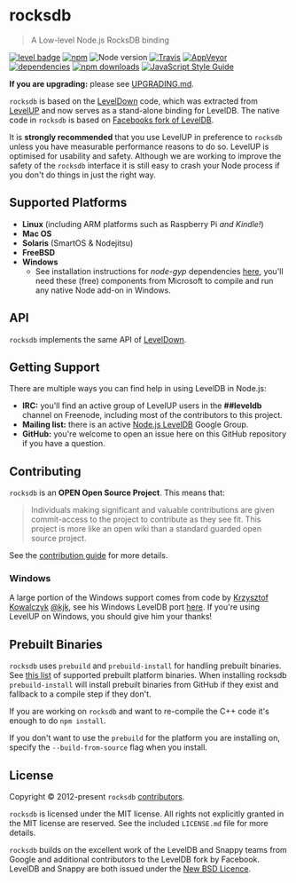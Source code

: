 # rocksdb

> A Low-level Node.js RocksDB binding

[![level badge][level-badge]](https://github.com/level/awesome)
[![npm](https://img.shields.io/npm/v/rocksdb.svg)](https://www.npmjs.com/package/rocksdb)
![Node version](https://img.shields.io/node/v/rocksdb.svg)
[![Travis](https://img.shields.io/travis/Level/rocksdb.svg?label=travis)](http://travis-ci.org/Level/rocksdb)
[![AppVeyor](https://img.shields.io/appveyor/ci/Level/rocksdb.svg?label=appveyor)](https://ci.appveyor.com/project/Level/rocksdb)
[![dependencies](https://img.shields.io/david/Level/rocksdb.svg)](https://david-dm.org/level/rocksdb)
[![npm downloads](https://img.shields.io/npm/dm/rocksdb.svg)](https://www.npmjs.com/package/rocksdb)
[![JavaScript Style Guide](https://img.shields.io/badge/code_style-standard-brightgreen.svg)](https://standardjs.com)

**If you are upgrading:** please see [UPGRADING.md](UPGRADING.md).

`rocksdb` is based on the [LevelDown](https://github.com/level/leveldown) code, which was extracted from [LevelUP](https://github.com/level/levelup) and now serves as a stand-alone binding for LevelDB. The native code in `rocksdb` is based on [Facebooks fork of LevelDB](https://github.com/facebook/rocksdb).

It is **strongly recommended** that you use LevelUP in preference to `rocksdb` unless you have measurable performance reasons to do so. LevelUP is optimised for usability and safety. Although we are working to improve the safety of the `rocksdb` interface it is still easy to crash your Node process if you don't do things in just the right way.

<a name="platforms"></a>
## Supported Platforms

  * **Linux** (including ARM platforms such as Raspberry Pi *and Kindle!*)
  * **Mac OS**
  * **Solaris** (SmartOS & Nodejitsu)
  * **FreeBSD**
  * **Windows**
    * See installation instructions for *node-gyp* dependencies [here](https://github.com/TooTallNate/node-gyp#installation), you'll need these (free) components from Microsoft to compile and run any native Node add-on in Windows.

<a name="api"></a>
## API

`rocksdb` implements the same API of [LevelDown](https://github.com/level/leveldown#api).

<a name="support"></a>
## Getting Support

There are multiple ways you can find help in using LevelDB in Node.js:

 * **IRC:** you'll find an active group of LevelUP users in the **##leveldb** channel on Freenode, including most of the contributors to this project.
 * **Mailing list:** there is an active [Node.js LevelDB](https://groups.google.com/forum/#!forum/node-levelup) Google Group.
 * **GitHub:** you're welcome to open an issue here on this GitHub repository if you have a question.

<a name="contributing"></a>
## Contributing

`rocksdb` is an **OPEN Open Source Project**. This means that:

> Individuals making significant and valuable contributions are given commit-access to the project to contribute as they see fit. This project is more like an open wiki than a standard guarded open source project.

See the [contribution guide](https://github.com/Level/community/blob/master/CONTRIBUTING.md) for more details.

### Windows

A large portion of the Windows support comes from code by [Krzysztof Kowalczyk](http://blog.kowalczyk.info/) [@kjk](https://twitter.com/kjk), see his Windows LevelDB port [here](http://code.google.com/r/kkowalczyk-leveldb/). If you're using LevelUP on Windows, you should give him your thanks!

## Prebuilt Binaries

`rocksdb` uses `prebuild` and `prebuild-install` for handling prebuilt binaries. See [this list](https://github.com/Level/rocksdb/releases) of supported prebuilt platform binaries. When installing rocksdb `prebuild-install` will install prebuilt binaries from GitHub if they exist and fallback to a compile step if they don't.

If you are working on `rocksdb` and want to re-compile the C++ code it's enough to do `npm install`.

If you don't want to use the `prebuild` for the platform you are installing on, specify the `--build-from-source` flag when you install.

<a name="license"></a>
## License

Copyright &copy; 2012-present `rocksdb` [contributors](https://github.com/level/community#contributors).

`rocksdb` is licensed under the MIT license. All rights not explicitly granted in the MIT license are reserved. See the included `LICENSE.md` file for more details.

`rocksdb` builds on the excellent work of the LevelDB and Snappy teams from Google and additional contributors to the LevelDB fork by Facebook. LevelDB and Snappy are both issued under the [New BSD Licence](http://opensource.org/licenses/BSD-3-Clause).

[level-badge]: http://leveldb.org/img/badge.svg
